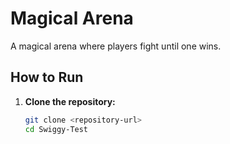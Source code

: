 # Magical Arena

A magical arena where players fight until one wins.

## How to Run

1. **Clone the repository:**
   ```bash
   git clone <repository-url>
   cd Swiggy-Test
